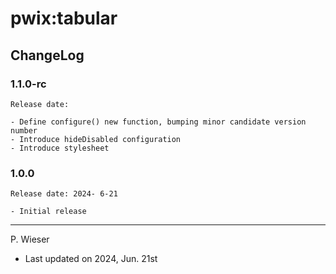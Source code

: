 # pwix:tabular

## ChangeLog

### 1.1.0-rc

    Release date:

    - Define configure() new function, bumping minor candidate version number
    - Introduce hideDisabled configuration
    - Introduce stylesheet

### 1.0.0

    Release date: 2024- 6-21

    - Initial release

---
P. Wieser
- Last updated on 2024, Jun. 21st
